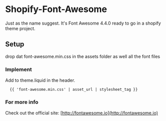 # Shopify-Font-Awesome

Just as the name suggest. It's Font Awesome 4.4.0 ready to go in a shopify theme project.

## Setup

drop dat font-awesome.min.css in the assets folder as well all the font files

### Implement

Add to theme.liquid in the header.

```liquid
  {{ 'font-awesome.min.css' | asset_url | stylesheet_tag }}
```

### For more info

Check out the official site: [http://fontawesome.io](http://fontawesome.io)